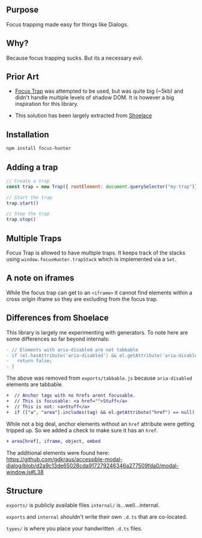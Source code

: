 ## Purpose

Focus trapping made easy for things like Dialogs.

## Why?

Because focus trapping sucks. But its a necessary evil.

## Prior Art

- [Focus Trap](https://github.com/focus-trap/focus-trap) was attempted to be used, but was quite big (~5kb) and didn't handle multiple levels of shadow DOM. It is however a big inspiration for this library.

- This solution has been largely extracted from [Shoelace](https://shoelace.style)

## Installation

```bash
npm install focus-hunter
```

## Adding a trap


```js
// Create a trap
const trap = new Trap({ rootElement: document.querySelector("my-trap")})

// Start the trap
trap.start()

// Stop the trap
trap.stop()
```

## Multiple Traps

Focus Trap is allowed to have multiple traps. It keeps track of the stacks using `window.focusHunter.trapStack` which
is implemented via a `Set`.

## A note on iframes

While the focus trap can get to an `<iframe>` it cannot find elements within a cross origin iframe
so they are excluding from the focus trap.

## Differences from Shoelace

This library is largely me experimenting with generators. To note here are some differences so
far beyond internals:

```diff
- // Elements with aria-disabled are not tabbable
- if (el.hasAttribute('aria-disabled') && el.getAttribute('aria-disabled') !== 'false') {
-   return false;
- }
```

The above was removed from `exports/tabbable.js` because `aria-disabled` elements are tabbable.


```diff
+  // Anchor tags with no hrefs arent focusable.
+  // This is focusable: <a href="">Stuff</a>
+  // This is not: <a>Stuff</a>
+  if (["a", "area"].includes(tag) && el.getAttribute("href") == null) return false
```

While not a big deal, anchor elements without an `href` attribute were getting tripped up.
So we added a check to make sure it has an `href`.

```diff
+ area[href], iframe, object, embed
```

The additional elements were found here: <https://github.com/gdkraus/accessible-modal-dialog/blob/d2a9c13de65028cda917279246346a277509fda0/modal-window.js#L38>

## Structure

`exports/` is publicly available files
`internal/` is...well...internal.

`exports` and `internal` shouldn't write their own `.d.ts` that are co-located.

`types/` is where you place your handwritten `.d.ts` files.
